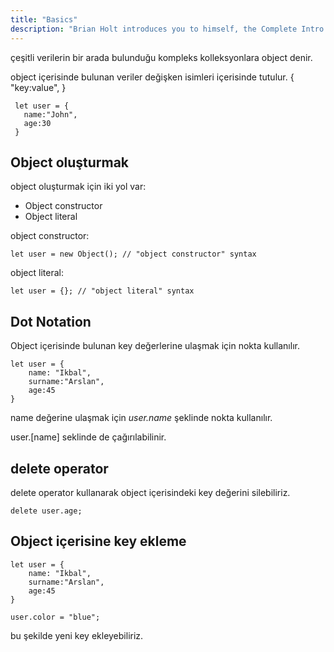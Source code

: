 ```yaml
---
title: "Basics"
description: "Brian Holt introduces you to himself, the Complete Intro to React version 6, and what you can expect to learn"
---
```


çeşitli verilerin bir arada bulunduğu kompleks kolleksyonlara object denir.

object içerisinde bulunan veriler değişken isimleri içerisinde tutulur.
{
"key:value",
}

```
 let user = {
   name:"John",
   age:30
 }
```

## Object oluşturmak

object oluşturmak için iki yol var:

- Object constructor
- Object literal

object constructor:

```
let user = new Object(); // "object constructor" syntax
```

object literal:

```
let user = {}; // "object literal" syntax
```

## Dot Notation

Object içerisinde bulunan key değerlerine ulaşmak için nokta kullanılır.

```
let user = {
    name: "Ikbal",
    surname:"Arslan",
    age:45
}
```

name değerine ulaşmak için _user.name_ şeklinde nokta kullanılır.

user.[name] seklinde de çağırılabilinir.

## delete operator

delete operator kullanarak object içerisindeki key değerini silebiliriz.

```
delete user.age;
```

## Object içerisine key ekleme

```
let user = {
    name: "Ikbal",
    surname:"Arslan",
    age:45
}

user.color = "blue";
```

bu şekilde yeni key ekleyebiliriz.
